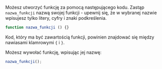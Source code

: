 Możesz utworzyć funkcję za pomocą następującego kodu. Zastąp `nazwa_funkcji` nazwą swojej funkcji - upewnij się, że w wybranej nazwie wpisujesz tylko litery, cyfry i znaki podkreślenia.

```javascript
function nazwa_funkcji () {}
```

Kod, który ma być zawartością funkcji, powinien znajdować się między nawiasami klamrowymi `{` i `}`.

Możesz wywołać funkcję, wpisując jej nazwę:

```javascript
nazwa_funkcji();
```
